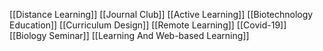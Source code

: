 [[Distance Learning]]
[[Journal Club]]
[[Active Learning]]
[[Biotechnology Education]]
[[Curriculum Design]]
[[Remote Learning]]
[[Covid-19]]
[[Biology Seminar]]
[[Learning And Web-based Learning]]
